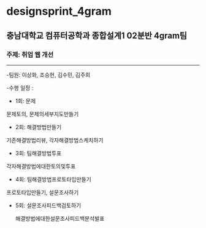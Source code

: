# designsprint_4gram
## 충남대학교 컴퓨터공학과 종합설계1 02분반 4gram팀
### 주제: 취업 웹 개선

-------------------------------------------
-팀원: 이상화, 조승현, 김수민, 김주희


-수행 일정 : 
 * 1회: 문제
  
  문제토의, 문제의세부지도만들기
 
 * 2회: 해결방법만들기
  
  기존해결방법리뷰, 각자해결방법스케치하기
 
 * 3회: 팀해결방법투표
  
  각자해결방법에대한토의및투표
 
 * 4회: 팀해결방법프로토타입만들기
  
  프로토타입만들기, 설문조사하기

* 5회: 설문조사피드백검토하기
  
  해결방법에대한설문조사피드백분석발표
